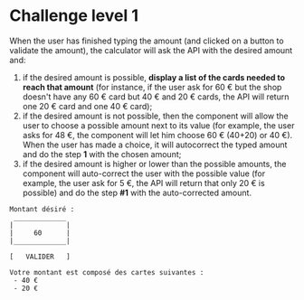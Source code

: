 # Challenge level 1

When the user has finished typing the amount (and clicked on a button to validate the amount), the calculator
will ask the API with the desired amount and:

1. if the desired amount is possible, **display a list of the cards needed to reach that amount** (for instance, if the
   user ask for 60 € but the shop doesn't have any 60 € card but 40 € and 20 € cards, the API will return one 20 € card
   and one 40 € card);
2. if the desired amount is not possible, then the component will allow the user to choose a possible amount
   next to its value (for example, the user asks for 48 €, the component will let him choose 60 € (40+20) or 40 €).
   When the user has made a choice, it will autocorrect the typed amount and do the step **1** with the chosen amount;
3. if the desired amount is higher or lower than the possible amounts, the component will auto-correct the user
   with the possible value (for example, the user ask for 5 €, the API will return that only 20 € is possible) and
   do the step **#1** with the auto-corrected amount.

```
Montant désiré :
 _____________
|             |  
|     60      |
|_____________|

[   VALIDER   ]

Votre montant est composé des cartes suivantes :
 - 40 €
 - 20 €

```


